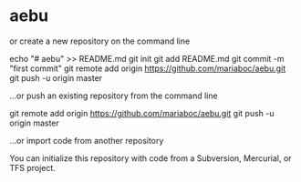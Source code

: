 # aebu
or create a new repository on the command line

echo "# aebu" >> README.md
git init
git add README.md
git commit -m "first commit"
git remote add origin https://github.com/mariaboc/aebu.git
git push -u origin master

…or push an existing repository from the command line

git remote add origin https://github.com/mariaboc/aebu.git
git push -u origin master

…or import code from another repository

You can initialize this repository with code from a Subversion, Mercurial, or TFS project.
